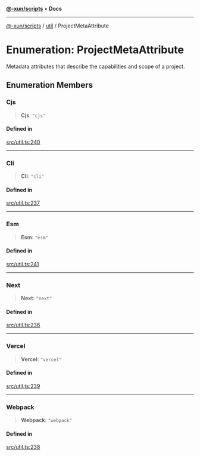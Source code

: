 [**@-xun/scripts**](../../README.md) • **Docs**

***

[@-xun/scripts](../../README.md) / [util](../README.md) / ProjectMetaAttribute

# Enumeration: ProjectMetaAttribute

Metadata attributes that describe the capabilities and scope of a project.

## Enumeration Members

### Cjs

> **Cjs**: `"cjs"`

#### Defined in

[src/util.ts:240](https://github.com/Xunnamius/xscripts/blob/99269ccded0ec7cc89215957b5aca27dbdc38070/src/util.ts#L240)

***

### Cli

> **Cli**: `"cli"`

#### Defined in

[src/util.ts:237](https://github.com/Xunnamius/xscripts/blob/99269ccded0ec7cc89215957b5aca27dbdc38070/src/util.ts#L237)

***

### Esm

> **Esm**: `"esm"`

#### Defined in

[src/util.ts:241](https://github.com/Xunnamius/xscripts/blob/99269ccded0ec7cc89215957b5aca27dbdc38070/src/util.ts#L241)

***

### Next

> **Next**: `"next"`

#### Defined in

[src/util.ts:236](https://github.com/Xunnamius/xscripts/blob/99269ccded0ec7cc89215957b5aca27dbdc38070/src/util.ts#L236)

***

### Vercel

> **Vercel**: `"vercel"`

#### Defined in

[src/util.ts:239](https://github.com/Xunnamius/xscripts/blob/99269ccded0ec7cc89215957b5aca27dbdc38070/src/util.ts#L239)

***

### Webpack

> **Webpack**: `"webpack"`

#### Defined in

[src/util.ts:238](https://github.com/Xunnamius/xscripts/blob/99269ccded0ec7cc89215957b5aca27dbdc38070/src/util.ts#L238)
